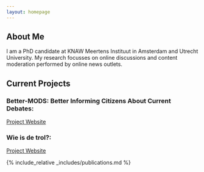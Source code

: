 ```yaml
---
layout: homepage
---
```


## About Me

I am a PhD candidate at KNAW Meertens Instituut in Amsterdam and Utrecht University. My research focusses on online discussions and content moderation performed by online news outlets. 

## Current Projects

### Better-MODS: Better Informing Citizens About Current Debates: 

[Project Website](https://better-mods.uvt.nl/)


### Wie is de trol?: 

[Project Website](https://www.wie-is-de-trol.nl/)



{% include_relative _includes/publications.md %}


